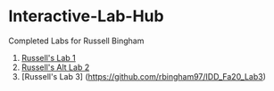 # Interactive-Lab-Hub

Completed Labs for Russell Bingham

1. [Russell's Lab 1](https://github.com/rbingham97/IDD-Fa20-Lab01)
2. [Russell's Alt Lab 2](https://github.com/rbingham97/IDD_Fa20_AltLab2)
3. [Russell's Lab 3] (https://github.com/rbingham97/IDD_Fa20_Lab3)
